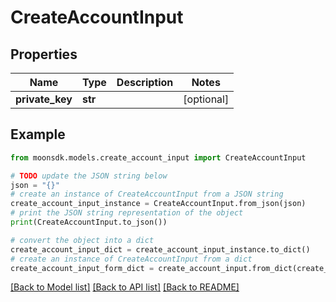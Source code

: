 # CreateAccountInput


## Properties

Name | Type | Description | Notes
------------ | ------------- | ------------- | -------------
**private_key** | **str** |  | [optional] 

## Example

```python
from moonsdk.models.create_account_input import CreateAccountInput

# TODO update the JSON string below
json = "{}"
# create an instance of CreateAccountInput from a JSON string
create_account_input_instance = CreateAccountInput.from_json(json)
# print the JSON string representation of the object
print(CreateAccountInput.to_json())

# convert the object into a dict
create_account_input_dict = create_account_input_instance.to_dict()
# create an instance of CreateAccountInput from a dict
create_account_input_form_dict = create_account_input.from_dict(create_account_input_dict)
```
[[Back to Model list]](../README.md#documentation-for-models) [[Back to API list]](../README.md#documentation-for-api-endpoints) [[Back to README]](../README.md)


